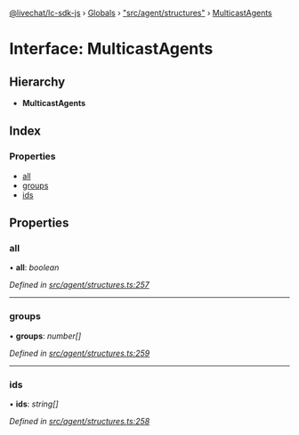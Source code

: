 [@livechat/lc-sdk-js](../README.md) › [Globals](../globals.md) › ["src/agent/structures"](../modules/_src_agent_structures_.md) › [MulticastAgents](_src_agent_structures_.multicastagents.md)

# Interface: MulticastAgents

## Hierarchy

* **MulticastAgents**

## Index

### Properties

* [all](_src_agent_structures_.multicastagents.md#all)
* [groups](_src_agent_structures_.multicastagents.md#groups)
* [ids](_src_agent_structures_.multicastagents.md#ids)

## Properties

###  all

• **all**: *boolean*

*Defined in [src/agent/structures.ts:257](https://github.com/livechat/lc-sdk-js/blob/21d7a55/src/agent/structures.ts#L257)*

___

###  groups

• **groups**: *number[]*

*Defined in [src/agent/structures.ts:259](https://github.com/livechat/lc-sdk-js/blob/21d7a55/src/agent/structures.ts#L259)*

___

###  ids

• **ids**: *string[]*

*Defined in [src/agent/structures.ts:258](https://github.com/livechat/lc-sdk-js/blob/21d7a55/src/agent/structures.ts#L258)*
